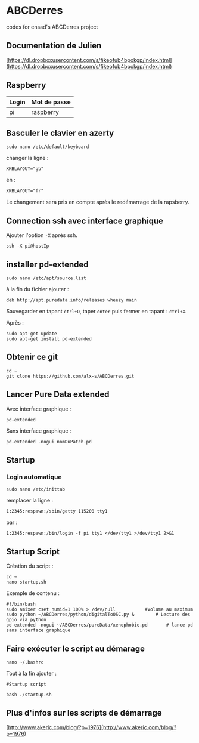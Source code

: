 ABCDerres
=========

codes for ensad's ABCDerres project


## Documentation de Julien

[https://dl.dropboxusercontent.com/s/fikeofub4bpokgp/index.html](https://dl.dropboxusercontent.com/s/fikeofub4bpokgp/index.html)

## Raspberry

| **Login** | **Mot de passe** |
| ------------ | ----------------------- |
| pi		| raspberry	     |

## Basculer le clavier en azerty

	sudo nano /etc/default/keyboard
	
changer la ligne :
	
	XKBLAYOUT="gb"
	
en :

	XKBLAYOUT="fr"
	
Le changement sera pris en compte après le redémarrage de la rapsberry.

## Connection ssh avec  interface graphique 

Ajouter l'option ```-X``` après ssh.

	ssh -X pi@hostIp
	
## installer pd-extended

	sudo nano /etc/apt/source.list
	
à la fin du fichier ajouter :

	deb http://apt.puredata.info/releases wheezy main
	
Sauvegarder en tapant ```ctrl+O```, taper ```enter``` puis fermer en tapant : ```ctrl+X```.

Après :

	sudo apt-get update
	sudo apt-get install pd-extended
	
## Obtenir ce git

	cd ~
	git clone https://github.com/alx-s/ABCDerres.git
	
## Lancer Pure Data extended

Avec interface graphique :

	pd-extended
	
Sans interface graphique :

	pd-extended -nogui nomDuPatch.pd
	
## Startup

### Login automatique

	sudo nano /etc/inittab

remplacer la ligne :
	
	1:2345:respawn:/sbin/getty 115200 tty1

par :

	1:2345:respawn:/bin/login -f pi tty1 </dev/tty1 >/dev/tty1 2>&1


## Startup Script

Création du script :
	
	cd ~
	nano startup.sh
	
Exemple de contenu :

	#!/bin/bash
	sudo amixer cset numid=1 100% > /dev/null			#Volume au maximum
	sudo python ~/ABCDerres/python/digitalToOSC.py &		# Lecture des gpio via python
	pd-extended -nogui ~/ABCDerres/pureData/xenophobie.pd		# lance pd sans interface graphique
	
## Faire exécuter le script au démarage

	nano ~/.bashrc
	
Tout à la fin ajouter :

	#Startup script
	
	bash ./startup.sh

	
	

## Plus d'infos sur les scripts de démarrage

[http://www.akeric.com/blog/?p=1976](http://www.akeric.com/blog/?p=1976)



